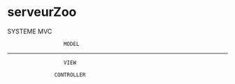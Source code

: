 # serveurZoo
SYSTEME MVC

                      MODEL
----------------------------------------------------------------
                      VIEW

                   CONTROLLER
